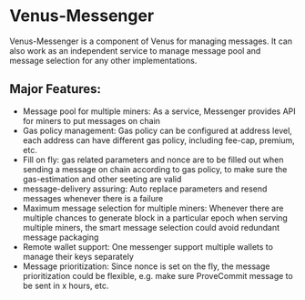 # Venus-Messenger
Venus-Messenger is a component of Venus for managing messages. It can also work as
an independent service to manage message pool and message selection for any other
implementations.

## Major Features:

- Message pool for multiple miners: As a service, Messenger provides API for miners to put messages on chain
- Gas policy management: Gas policy can be configured at address level, each address can have
different gas policy, including fee-cap, premium, etc.
- Fill on fly: gas related parameters and nonce are to be filled out when sending a message on
chain according to gas policy, to make sure the gas-estimation and other seeting are valid
- message-delivery assuring: Auto replace parameters and resend messages whenever there is a failure
- Maximum message selection for multiple miners: Whenever there are multiple chances to generate block in a particular epoch when serving multiple miners, the smart message selection could avoid redundant message packaging
- Remote wallet support: One messenger support multiple wallets to manage their keys separately
- Message prioritization: Since nonce is set on the fly, the message prioritization could be flexible, e.g. make sure ProveCommit message to be sent in x hours, etc.

